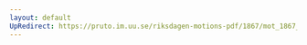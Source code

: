 ```yaml
---
layout: default
UpRedirect: https://pruto.im.uu.se/riksdagen-motions-pdf/1867/mot_1867__ak__246/mot_1867__ak__246-002.pdf
---
```

